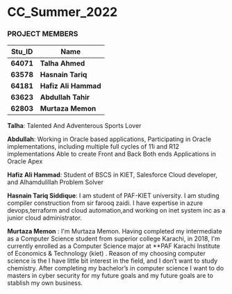 # CC_Summer_2022

### PROJECT MEMBERS ###
Stu_ID | Name
------------ | -------------
**64071** | **Talha Ahmed**
**63578** | **Hasnain Tariq**
**64181** | **Hafiz Ali Hammad**
**63623** | **Abdullah Tahir**
**62803** | **Murtaza Memon**


**Talha**: Talented And Adventerous Sports Lover

**Abdullah**: Working in Oracle based applications, 
              Participating in Oracle implementations, including multiple full cycles of 11i and R12 implementations
              Able to create Front and Back Both ends Applications in Oracle Apex
                            
**Hafiz Ali Hammad**: Student of BSCS in KIET, Salesforce Cloud developer, and Alhamdulillah Problem Solver 

**Hasnain Tariq Siddique**: I am student of PAF-KIET university. I am studing compiler construction from sir farooq zaidi. I have expertise in azure devops,terraform and cloud automation,and working on inet system inc as a junior cloud administrator.

**Murtaza Memon** :
I'm Murtaza Memon. Having completed my intermediate as a Computer Science student from superior college Karachi, in 2018, I'm currently enrolled as a Computer Science major at **PAF Karachi Institute of Economics & Technology (kiet) . Reason of my choosing computer science is the I have little bit interest in the field, and I don’t want to study chemistry. After completing my bachelor’s in computer science I want to do masters in cyber security for my future goals and my future goals are to stablish my own business.
